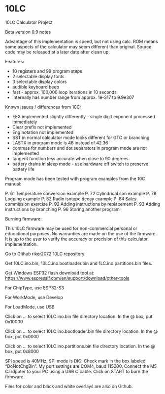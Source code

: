 # 10LC

10LC Calculator Project

Beta version 0.9 notes

Advantage of this implementation is speed, but not using calc. ROM means some aspects of the calculator may seem different than original.  Source code may be released at a later date after clean up.

Features:

- 10 registers and 99 program steps
- 2 selectable display fonts
- 3 selectable display colors
- audible keyboard beep
- fast - approx. 100,000 loop iterations in 10 seconds
- internally has number range from approx. 1e-317  to 9.9e307

Known issues / differences from 10C:

- EEX implemented slightly differently - single digit exponent processed immediately
- Clear prefix not implemented
- Eng notation not implemented
- SST in normal calculator mode looks different for GTO or branching
- LASTX in program mode is 46 instead of 42.36
- commas for numbers and dot separators in program mode are not implemented
- tangent function less accurate when close to 90 degrees
- battery drains in sleep mode - use hardware off switch to preserve battery life

Program mode has been tested with program examples from the 10C manual:

P. 61 Temperature conversion example
P. 72 Cylindrical can example
P. 78 Looping example
P. 82 Radio isotope decay example
P. 84 Sales commission exercise
P. 92 Adding instructions by replacement
P. 93 Adding instructions by branching
P. 96 Storing another program


Burning firmware:

This 10LC firmware may be used for non-commercial personal or educational purposes.  No warranties are made on the use of the firmware.  It is up to the user to verify the accuracy or precision of this calculator implementation.

Go to Github riker2072 10LC repository.

Get 10LC.ino.bin, 10LC.ino.bootloader.bin and 1LC.ino.partitions.bin files.

Get Windows ESP32 flash download tool at: https://www.espressif.com/en/support/download/other-tools

For ChipType, use ESP32-S3

For WorkMode, use Develop

For LoadMode, use USB

Click on … to select 10LC.ino.bin file directory location.  In the @ box, put 0x10000

Click on … to select 10LC.ino.bootloader.bin file directory location.  In the @ box, put 0x0000

Click on … to select 10LC.ino.partitions.bin file directory location.  In the @ box, put 0x8000

SPI speed is 40MHz, SPI mode is DIO.  Check mark in the box labeled “DoNotChgBin”.  My port settings are COM4, baud 115200.  Connect the M5 Cardputer to your PC using a USB C cable.  Click on START to burn the firmware.

Files for color and black and white overlays are also on Github.




